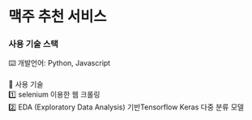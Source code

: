 # 맥주 추천 서비스


### 사용 기술 스택

⌨️ 개발언어: Python, Javascript </br>
</br>
🧰 사용 기술 </br>
1️⃣ selenium 이용한 웹 크롤링 </br>
2️⃣ EDA (Exploratory Data Analysis) 기반Tensorflow Keras 다중 분류 모델
